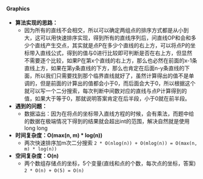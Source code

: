 #### Graphics
- **算法实现的思路：**
    - 因为所有的直线不会相交，所以可以确定两组点的排序方式都是从小到大，这可以用快速排序实现，得到所有的直线序列后，问直线OP和会和多少个直线产生交点，其实就是点P在多少个直线的右上方，可以将点P的坐标带入直线公式，得到的值与0进行比较即可判断是否在右上方，但显然不需要逐个比较，如果P在第x个直线的右上方，那么也必然在前面的x-1条直线上方，如果在第y条直线的下方，那么也肯定在后面n-y条直线的下面，所以我们只需要找到那个临界直线就好了，虽然计算得出的值不是单调的，但是前面的计算出的值都会小于0，而后面会大于0，所以根据这个就可以写一个二分搜索，每次判断中间数对应的直线与点P计算得到的值，如果大于等于0，那就说明答案肯定在后半段，小于0就在前半段。
- **遇到的问题：**
    - 数据溢出：因为在将点的坐标带入直线方程的时候，会有乘法，而题中给的数据在极端情况下得到的结果就会超出int的范围，解决自然就是使用long long
- **时间复杂度：O(max(n, m) * log(n))**
    - 两次快速排序加m次二分搜索
    `2 * O(nlog(n)) + O(mlog(n)) = O(max(n, m) * log(n))`
- **空间复杂度：O(n)**
    - 两个数组存储点的坐标，5个变量(直线和点的个数，每次点的坐标，答案)
    `2 * O(n) + O(5) = O(n)`